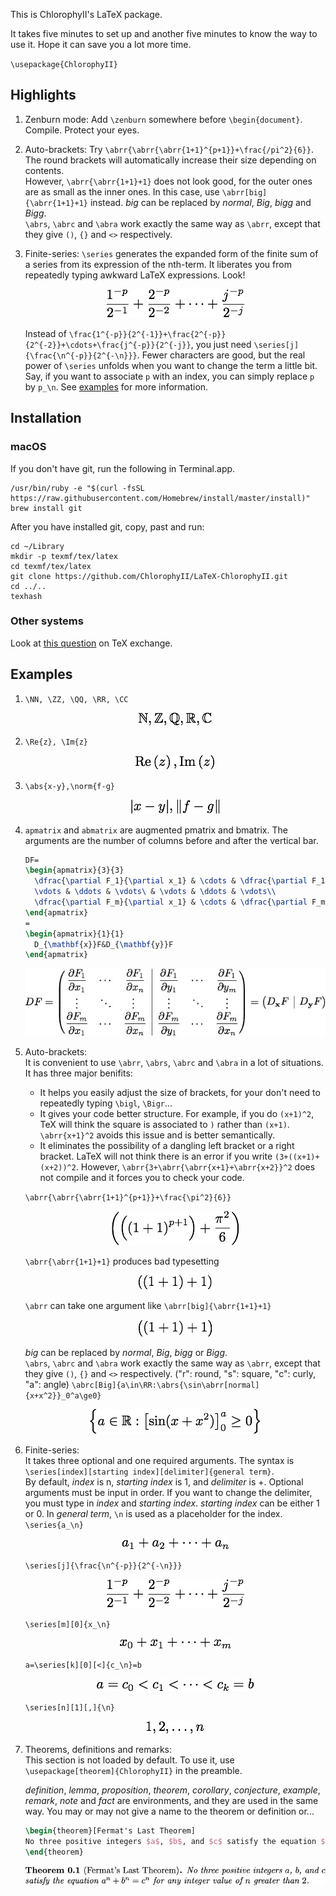 This is ChlorophyII's LaTeX package. 

It takes five minutes to set up and another five minutes to know the way to use it. Hope it can save you a lot more time.

`\usepackage{ChlorophyII}`

## Highlights
1. Zenburn mode: Add `\zenburn` somewhere before `\begin{document}`. Compile. Protect your eyes.
2. Auto-brackets: Try `\abrr{\abrr{\abrr{1+1}^{p+1}}+\frac{/pi^2}{6}}`. The round brackets will automatically increase their size depending on contents.  
	However, `\abrr{\abrr{1+1}+1}` does not look good, for the outer ones are as small as the inner ones. In this case, use `\abrr[big]{\abrr{1+1}+1}` instead. *big* can be replaced by *normal*, *Big*, *bigg* and *Bigg*.  
	`\abrs`, `\abrc` and `\abra` work exactly the same way as `\abrr`, except that they give `()`, `{}` and `<>` respectively. 
3. Finite-series: `\series` generates the expanded form of the finite sum of a series from its expression of the nth-term. It liberates you from repeatedly typing awkward LaTeX expressions. Look!  
	<div align="center"><img src="readme-images/series_j_frac_n^.jpeg"></div>  
	
	Instead of `\frac{1^{-p}}{2^{-1}}+\frac{2^{-p}}{2^{-2}}+\cdots+\frac{j^{-p}}{2^{-j}}`, you just need `\series[j]{\frac{\n^{-p}}{2^{-\n}}}`. Fewer characters are good, but the real power of `\series` unfolds when you want to change the term a little bit. Say, if you want to associate `p` with an index, you can simply replace `p` by `p_\n`. 
		See <a href="#examples">examples</a> for more information.

## Installation
### macOS

If you don't have git, run the following in Terminal.app.

```shell
/usr/bin/ruby -e "$(curl -fsSL https://raw.githubusercontent.com/Homebrew/install/master/install)"
brew install git
```
After you have installed git, copy, past and run:

```shell
cd ~/Library
mkdir -p texmf/tex/latex
cd texmf/tex/latex
git clone https://github.com/ChlorophyII/LaTeX-ChlorophyII.git
cd ../..
texhash
```

### Other systems
Look at [this question](https://tex.stackexchange.com/questions/1137/where-do-i-place-my-own-sty-or-cls-files-to-make-them-available-to-all-my-te) on TeX exchange.

## <a id="examples"></a>Examples
1. `\NN, \ZZ, \QQ, \RR, \CC`  
	<div  align="center"><img src="readme-images/NN,_ZZ,_QQ,_RR,_.jpeg"></div>  
	
2. `\Re{z}, \Im{z}`  
	<div  align="center"><img src="readme-images/Re_z_,_Im_z.jpeg"></div>  
	
3. `\abs{x-y},\norm{f-g}`  
	<div  align="center"><img src="readme-images/abs_x-y_,_norm_f.jpeg"></div>  

4. `apmatrix` and `abmatrix` are augmented pmatrix and bmatrix. The arguments are the number of columns before and after the vertical bar.

   ```tex
   DF=
   \begin{apmatrix}{3}{3}
     \dfrac{\partial F_1}{\partial x_1} & \cdots & \dfrac{\partial F_1}{\partial x_n} & \dfrac{\partial F_1}{\partial y_1} & \cdots & \dfrac{\partial F_1}{\partial y_m}\\
     \vdots & \ddots & \vdots\ & \vdots & \ddots & \vdots\\
     \dfrac{\partial F_m}{\partial x_1} & \cdots & \dfrac{\partial F_m}{\partial x_n} & \dfrac{\partial F_m}{\partial y_1} & \cdots & \dfrac{\partial F_m}{\partial x_n}
   \end{apmatrix}
   =
   \begin{apmatrix}{1}{1}
     D_{\mathbf{x}}F&D_{\mathbf{y}}F
   \end{apmatrix}
   ```
    <div  align="center"><img src="readme-images/DF=_3_3_dfrac_pa.jpeg"></div>  

4. Auto-brackets:  
	It is convenient to use `\abrr`, `\abrs`, `\abrc` and `\abra` in a lot of situations. It has three major benifits:
	- It helps you easily adjust the size of brackets, for your don't need to repeatedly typing `\bigl`, `\Bigr`...
	- It gives your code better structure. For example, if you do `(x+1)^2`, TeX will think the square is associated to `)` rather than `(x+1)`. `\abrr{x+1}^2` avoids this issue and is better semantically.
	- It eliminates the possibility of a dangling left bracket or a right bracket. LaTeX will not think there is an error if you write `(3+((x+1)+(x+2))^2`. However, `\abrr{3+\abrr{\abrr{x+1}+\abrr{x+2}}^2` does not compile and it forces you to check your code.

	`\abrr{\abrr{\abrr{1+1}^{p+1}}+\frac{\pi^2}{6}}`  
	<div  align="center"><img src="readme-images/abrr_abrr_abrr_1.jpeg"></div>  
	
	`\abrr{\abrr{1+1}+1}` produces bad typesetting  
	<div  align="center"><img src="readme-images/abrr_abrr_1+1_+1.jpeg"></div>  
	
	`\abrr` can take one argument like `\abrr[big]{\abrr{1+1}+1}`  
	<div  align="center"><img src="readme-images/abrr_big_abrr_1+.jpeg"></div>  
	
	*big* can be replaced by *normal*, *Big*, *bigg* or *Bigg*.  
	`\abrs`, `\abrc` and `\abra` work exactly the same way as `\abrr`, except that they give `()`, `{}` and `<>` respectively. ("r": round, "s": square, "c": curly, "a": angle)	`\abrc[Big]{a\in\RR:\abrs{\sin\abrr[normal]{x+x^2}}_0^a\ge0}`  
	<div  align="center"><img src="readme-images/abrc_Big_a_in_RR.jpeg"></div>  
	
5. Finite-series:  
	It takes three optional and one required arguments. The syntax is  
	`\series[index][starting index][delimiter]{general term}`.  
	By default, *index* is n, *starting index* is 1, and *delimiter* is +. Optional arguments must be input in order. If you want to change the delimiter, you must type in *index* and *starting index*. *starting index* can be either 1 or 0. In *general term*, `\n` is used as a placeholder for the index.  
	`\series{a_\n}`  
	<div  align="center"><img src="readme-images/series_a_n.jpeg"></div>  
	
	`\series[j]{\frac{\n^{-p}}{2^{-\n}}}`
	<div  align="center"><img src="readme-images/series_j_frac_n^.jpeg"></div>  
	
	`\series[m][0]{x_\n}`  
	<div  align="center"><img src="readme-images/series_m_0_x_n.jpeg"></div>  
	
	`a=\series[k][0][<]{c_\n}=b`  
	<div  align="center"><img src="readme-images/a=_series_k_0_<_.jpeg"></div>  
	
	`\series[n][1][,]{\n}`  
	<div  align="center"><img src="readme-images/series_n_1_,_n.jpeg"></div>  
	
6. Theorems, definitions and remarks:  	
   This section is not loaded by default. To use it, use `\usepackage[theorem]{ChlorophyII}` in the preamble.  
	
	*definition*, *lemma*, *proposition*, *theorem*, *corollary*, *conjecture*, *example*, *remark*, *note* and *fact* are environments, and they are used in the same way. You may or may not give a name to the theorem or definition or...

	```tex
	\begin{theorem}[Fermat's Last Theorem]
	No three positive integers $a$, $b$, and $c$ satisfy the equation $a^n+b^n=c^n$ for any integer value of $n$ greater than $2$.
	\end{theorem}
	```
	<div  align="center"><img src="readme-images/Fermat's_Last_Th.jpeg"></div>  
	
